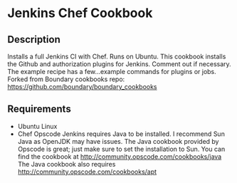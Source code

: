 # Jenkins Chef Cookbook
## Description
Installs a full Jenkins CI with Chef. Runs on Ubuntu.
This cookbook installs the Github and authorization plugins for Jenkins. Comment out if necessary.
The example recipe has a few...example commands for plugins or jobs.
Forked from Boundary cookbooks repo: https://github.com/boundary/boundary_cookbooks
## Requirements
* Ubuntu Linux
* Chef Opscode
Jenkins requires Java to be installed. I recommend Sun Java as OpenJDK may have issues. The Java cookbook provided by Opscode is great; just make sure to set the installation to Sun.
You can find the cookbook at http://community.opscode.com/cookbooks/java
The Java cookbook also requires http://community.opscode.com/cookbooks/apt

